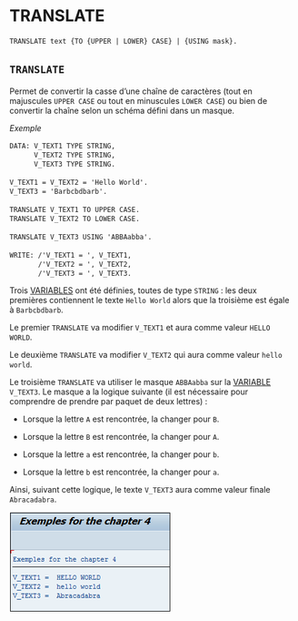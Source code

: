 # **TRANSLATE**

```JS
TRANSLATE text {TO {UPPER | LOWER} CASE} | {USING mask}.
```

## `TRANSLATE`

Permet de convertir la casse d’une chaîne de caractères (tout en majuscules `UPPER CASE` ou tout en minuscules `LOWER CASE`) ou bien de convertir la chaîne selon un schéma défini dans un masque.

_Exemple_

```JS
DATA: V_TEXT1 TYPE STRING,
      V_TEXT2 TYPE STRING,
      V_TEXT3 TYPE STRING.

V_TEXT1 = V_TEXT2 = 'Hello World'.
V_TEXT3 = 'Barbcbdbarb'.

TRANSLATE V_TEXT1 TO UPPER CASE.
TRANSLATE V_TEXT2 TO LOWER CASE.

TRANSLATE V_TEXT3 USING 'ABBAabba'.

WRITE: /'V_TEXT1 = ', V_TEXT1,
       /'V_TEXT2 = ', V_TEXT2,
       /'V_TEXT3 = ', V_TEXT3.
```

Trois [VARIABLES](./01_Variables.md) ont été définies, toutes de type `STRING` : les deux premières contiennent le texte `Hello World` alors que la troisième est égale à `Barbcbdbarb`.

Le premier `TRANSLATE` va modifier `V_TEXT1` et aura comme valeur `HELLO WORLD`.

Le deuxième `TRANSLATE` va modifier `V_TEXT2` qui aura comme valeur `hello world`.

Le troisième `TRANSLATE` va utiliser le masque `ABBAabba` sur la [VARIABLE](./01_Variables.md) `V_TEXT3`. Le masque a la logique suivante (il est nécessaire pour comprendre de prendre par paquet de deux lettres) :

- Lorsque la lettre `A` est rencontrée, la changer pour `B`.

- Lorsque la lettre `B` est rencontrée, la changer pour `A`.

- Lorsque la lettre `a` est rencontrée, la changer pour `b`.

- Lorsque la lettre `b` est rencontrée, la changer pour `a`.

Ainsi, suivant cette logique, le texte `V_TEXT3` aura comme valeur finale `Abracadabra`.

![](../ressources/04_09_01.png)
